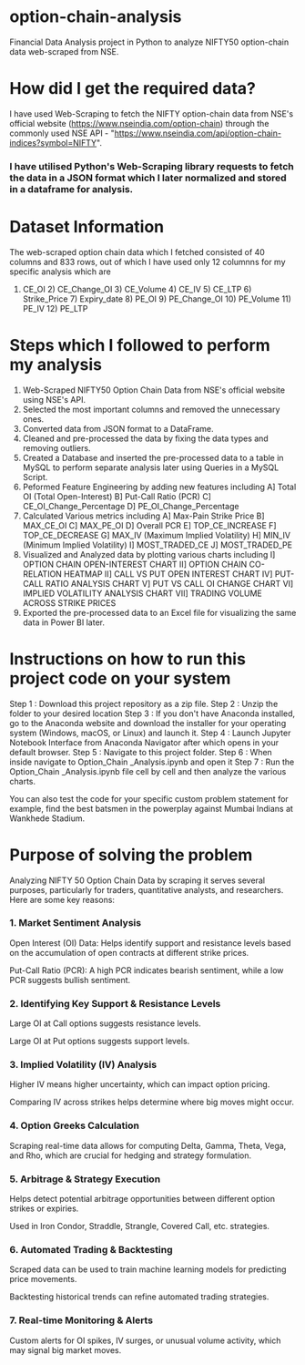 # option-chain-analysis
Financial Data Analysis project in Python to analyze NIFTY50 option-chain data web-scraped from NSE.

# How did I get the required data?

I have used Web-Scraping to fetch the NIFTY option-chain data from NSE's official website (https://www.nseindia.com/option-chain) through the commonly used 
NSE API - "https://www.nseindia.com/api/option-chain-indices?symbol=NIFTY".

### I have utilised Python's Web-Scraping library requests to fetch the data in a JSON format which I later normalized and stored in a dataframe for analysis.

# Dataset Information

The web-scraped option chain data which I fetched consisted of 40 columns and 833 rows, out of which I have used only 12 columnns for my specific analysis which are 

1) CE_OI	2) CE_Change_OI	3) CE_Volume	4) CE_IV	5) CE_LTP	6) Strike_Price	7) Expiry_date	8) PE_OI	9) PE_Change_OI	10) PE_Volume	11) PE_IV	12) PE_LTP

# Steps which I followed to perform my analysis
1) Web-Scraped NIFTY50 Option Chain Data from NSE's official website using NSE's API.
2) Selected the most important columns and removed the unnecessary ones.
3) Converted data from JSON format to a DataFrame.
4) Cleaned and pre-processed the data by fixing the data types and removing outliers.
5) Created a Database and inserted the pre-processed data to a table in MySQL to perform separate analysis later using Queries in a MySQL Script.
6) Peformed Feature Engineering by adding new features including
   A] Total OI (Total Open-Interest)
   B] Put-Call Ratio (PCR)
   C] CE_OI_Change_Percentage
   D] PE_OI_Change_Percentage
7) Calculated Various metrics including
   A] Max-Pain Strike Price
   B] MAX_CE_OI 
   C] MAX_PE_OI
   D] Overall PCR
   E] TOP_CE_INCREASE
   F] TOP_CE_DECREASE
   G] MAX_IV (Maximum Implied Volatility) 
   H] MIN_IV (Minimum Implied Volatility)
   I] MOST_TRADED_CE 
   J] MOST_TRADED_PE
8) Visualized and Analyzed data by plotting various charts including
    I] OPTION CHAIN OPEN-INTEREST CHART II] OPTION CHAIN CO-RELATION HEATMAP II] CALL VS PUT OPEN INTEREST CHART
    IV] PUT-CALL RATIO ANALYSIS CHART V] PUT VS CALL OI CHANGE CHART VI] IMPLIED VOLATILITY ANALYSIS CHART
    VII] TRADING VOLUME ACROSS STRIKE PRICES
9) Exported the pre-processed data to an Excel file for visualizing the same data in Power BI later.
   

# Instructions on how to run this project code on your system
Step 1 : Download this project repository as a zip file. Step 2 : Unzip the folder to your desired location Step 3 : If you don't have Anaconda installed, go to the Anaconda website and download the installer for your operating system (Windows, macOS, or Linux) and launch it. Step 4 : Launch Jupyter Notebook Interface from Anaconda Navigator after which opens in your default browser. Step 5 : Navigate to this project folder. Step 6 : When inside navigate to  Option_Chain _Analysis.ipynb and open it Step 7 : Run the Option_Chain _Analysis.ipynb file cell by cell and then analyze the various charts.

You can also test the code for your specific custom problem statement for example, find the best batsmen in the powerplay against Mumbai Indians at Wankhede Stadium.

# Purpose of solving the problem

Analyzing NIFTY 50 Option Chain Data by scraping it serves several purposes, particularly for traders, quantitative analysts, and researchers. Here are some key reasons:

### 1. Market Sentiment Analysis
Open Interest (OI) Data: Helps identify support and resistance levels based on the accumulation of open contracts at different strike prices.

Put-Call Ratio (PCR): A high PCR indicates bearish sentiment, while a low PCR suggests bullish sentiment.

### 2. Identifying Key Support & Resistance Levels
Large OI at Call options suggests resistance levels.

Large OI at Put options suggests support levels.

### 3. Implied Volatility (IV) Analysis
Higher IV means higher uncertainty, which can impact option pricing.

Comparing IV across strikes helps determine where big moves might occur.

### 4. Option Greeks Calculation
Scraping real-time data allows for computing Delta, Gamma, Theta, Vega, and Rho, which are crucial for hedging and strategy formulation.

### 5. Arbitrage & Strategy Execution
Helps detect potential arbitrage opportunities between different option strikes or expiries.

Used in Iron Condor, Straddle, Strangle, Covered Call, etc. strategies.

### 6. Automated Trading & Backtesting
Scraped data can be used to train machine learning models for predicting price movements.

Backtesting historical trends can refine automated trading strategies.

### 7. Real-time Monitoring & Alerts
Custom alerts for OI spikes, IV surges, or unusual volume activity, which may signal big market moves.


